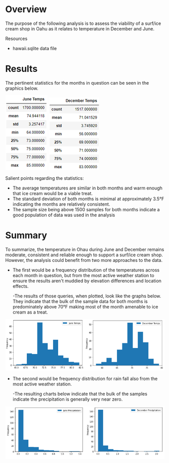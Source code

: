 # Overview

The purpose of the following analysis is to assess the viability of a surf/ice cream shop in Oahu as it relates to temperature in December and June.

Resources

- hawaii.sqlite data file

# Results

The pertinent statistics for the months in question can be seen in the graphics below.

![June Temps](Pictures/June_Temps.png) ![December Temps](Pictures/December_Temps.png)

Salient points regarding the statistics:

- The average temperatures are similar in both months and warm enough that ice cream would be a viable treat.
- The standard deviation of both months is minimal at approximately 3.5°F indicating the months are relatively consistent.
- The sample size being above 1500 samples for both months indicate a good population of data was used in the analysis

# Summary
To summarize, the temperature in Ohau during June and December remains moderate, consistent and reliable enough to support a surf/ice cream shop. However, the analysis could benefit from two more approaches to the data. 
- The first would be a frequency distribution of the temperatures across each month in question, but from the most active weather station to ensure the results aren't muddied by elevation differences and location effects.

    -The results of those queries, when plotted, look like the graphs below. They indicate that the bulk of the sample data for both months is predominately above 70°F making most of the month amenable to ice cream as a treat.

![June and Dec Freq Dist Temps](Pictures/June_Dec_Freq_Dist_Temps.png)

- The second would be frequency distribution for rain fall also from the most active weather station. 

    -The resulting charts below indicate that the bulk of the samples indicate the precipitation is generally very near zero.

![June and Dec Freq Dist Temps](Pictures/June_Dec_Freq_Dist_prcp.png)

